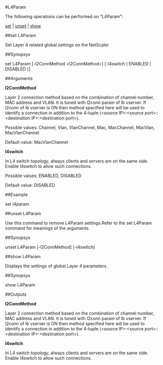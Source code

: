 #L4Param

The following operations can be performed on "L4Param":


[set](#set-l4param) | [unset](#unset-l4param) | [show](#show-l4param)

##set L4Param

Set Layer 4 related global settings on the NetScaler


##Synopsys

set L4Param [-l2ConnMethod &lt;l2ConnMethod>] [-l4switch ( ENABLED | DISABLED )]


##Arguments

<b>l2ConnMethod</b>
Layer 2 connection method based on the combination of  channel number, MAC address and VLAN. It is tuned with l2conn param of lb vserver. If l2conn of lb vserver is ON then method specified here will be used to identify a connection in addition to the 4-tuple (&lt;source IP&gt;:&lt;source port&gt;::&lt;destination IP&gt;:&lt;destination port&gt;).
Possible values: Channel, Vlan, VlanChannel, Mac, MacChannel, MacVlan, MacVlanChannel
Default value: MacVlanChannel

<b>l4switch</b>
In L4 switch topology, always clients and servers are on the same side. Enable l4switch to allow such connections.
Possible values: ENABLED, DISABLED
Default value: DISABLED



##Example

set l4param

##unset L4Param

Use this command to remove  L4Param settings.Refer to the set  L4Param command for meanings of the arguments.


##Synopsys

unset L4Param [-l2ConnMethod] [-l4switch]


##show L4Param

Displays the settings of global Layer 4 parameters.


##Synopsys

show L4Param


##Outputs

<b>l2ConnMethod</b>
Layer 2 connection method based on the combination of  channel number, MAC address and VLAN. It is tuned with l2conn param of lb vserver. If l2conn of lb vserver is ON then method specified here will be used to identify a connection in addition to the 4-tuple (&lt;source IP>:&lt;source port>::&lt;destination IP>:&lt;destination port>).

<b>l4switch</b>
In L4 switch topology, always clients and servers are on the same side. Enable l4switch to allow such connections.



